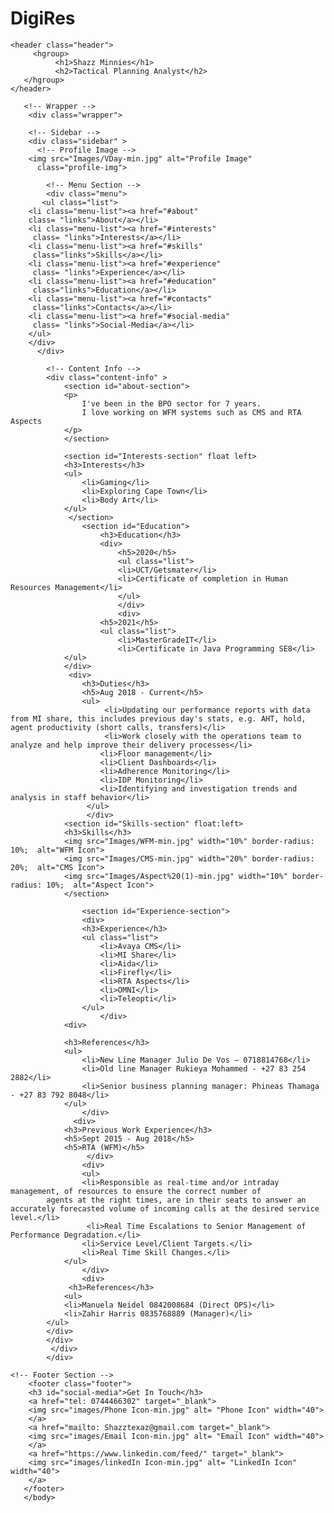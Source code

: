 # DigiRes
<!DOCTYPE html>
<html>
<head>
    <meta name="description" content="My Digital Resume">
    <meta name="viewport" content="width=device-width, initial-scale=1.0">
    <title>Shazz's Resume</title>
    <link rel="preconnect" href="https://fonts.gstatic.com">
    <link href="https://fonts.googleapis.com/css2?family=Roboto:wght@100;400&display=swap" rel="stylesheet">
    <link rel="stylesheet" href="CSS/style.css">
</head>
<body>
   
    <header class="header">
         <hgroup>
              <h1>Shazz Minnies</h1>
              <h2>Tactical Planning Analyst</h2>
       </hgroup>
    </header>
   
       <!-- Wrapper -->
        <div class="wrapper">
           
        <!-- Sidebar -->
        <div class="sidebar" >
          <!-- Profile Image -->  
        <img src="Images/VDay-min.jpg" alt="Profile Image"
          class="profile-img">
           
            <!-- Menu Section -->
            <div class="menu">
           <ul class="list">
        <li class="menu-list"><a href="#about"
        class= "links">About</a></li>  
        <li class="menu-list"><a href="#interests"
         class= "links">Interests</a></li>
        <li class="menu-list"><a href="#skills"
         class="links">Skills</a></li>
        <li class="menu-list"><a href="#experience"
         class= "links">Experience</a></li>
        <li class="menu-list"><a href="#education"
         class="links">Education</a></li>
        <li class="menu-list"><a href="#contacts"
         class="links">Contacts</a></li>
        <li class="menu-list"><a href="#social-media"
         class= "links">Social-Media</a></li>
        </ul>
        </div>
          </div>
           
            <!-- Content Info -->
            <div class="content-info" >
                <section id="about-section">
                <p>
                    I've been in the BPO sector for 7 years.
                    I love working on WFM systems such as CMS and RTA Aspects
                </p>
                </section>

                <section id="Interests-section" float left>
                <h3>Interests</h3>
                <ul>
                    <li>Gaming</li>
                    <li>Exploring Cape Town</li>
                    <li>Body Art</li>
                </ul>
                 </section>  
                    <section id="Education">
                        <h3>Education</h3>
                        <div>
                            <h5>2020</h5>
                            <ul class="list">
                            <li>UCT/Getsmater</li>
                            <li>Certificate of completion in Human Resources Management</li>
                            </ul>
                            </div>
                            <div>
                        <h5>2021</h5>
                        <ul class="list">
                            <li>MasterGradeIT</li>
                            <li>Certificate in Java Programming SE8</li>
                </ul>
                </div>
                 <div>
                    <h3>Duties</h3>
                    <h5>Aug 2018 - Current</h5>
                    <ul>
                         <li>Updating our performance reports with data from MI share, this includes previous day's stats, e.g. AHT, hold, agent productivity (short calls, transfers)</li>
                         <li>Work closely with the operations team to analyze and help improve their delivery processes</li>
                        <li>Floor management</li>
                        <li>Client Dashboards</li>
                        <li>Adherence Monitoring</li>
                        <li>IDP Monitoring</li>
                        <li>Identifying and investigation trends and analysis in staff behavior</li>
                     </ul>
                     </div>
                <section id="Skills-section" float:left>
                <h3>Skills</h3>
                <img src="Images/WFM-min.jpg" width="10%" border-radius: 10%;  alt="WFM Icon">
                <img src="Images/CMS-min.jpg" width="20%" border-radius: 20%;  alt="CMS Icon">
                <img src="Images/Aspect%20(1)-min.jpg" width="10%" border-radius: 10%;  alt="Aspect Icon">
                </section>
   
                    <section id="Experience-section">
                    <div>
                    <h3>Experience</h3>
                    <ul class="list">
                        <li>Avaya CMS</li>
                        <li>MI Share</li>
                        <li>Aida</li>
                        <li>Firefly</li>
                        <li>RTA Aspects</li>
                        <li>OMNI</li>
                        <li>Teleopti</li>
                    </ul>
                        </div>
                <div>
                   
                <h3>References</h3>
                <ul>
                    <li>New Line Manager Julio De Vos — 0718814768</li>
                    <li>Old line Manager Rukieya Mohammed - +27 83 254 2882</li>
                    <li>Senior business planning manager: Phineas Thamaga - +27 83 792 8048</li>
                </ul>
                    </div>
                  <div>                  
                <h3>Previous Work Experience</h3>
                <h5>Sept 2015 - Aug 2018</h5>
                <h5>RTA (WFM)</h5>
                     </div>
                    <div>
                    <ul>
                    <li>Responsible as real-time and/or intraday management, of resources to ensure the correct number of
            agents at the right times, are in their seats to answer an accurately forecasted volume of incoming calls at the desired service level.</li>
                     <li>Real Time Escalations to Senior Management of Performance Degradation.</li>
                    <li>Service Level/Client Targets.</li>
                    <li>Real Time Skill Changes.</li>    
                </ul>
                    </div>
                    <div>
                 <h3>References</h3>
                <ul>
                <li>Manuela Neidel 0842008684 (Direct OPS)</li>
                <li>Zahir Harris 0835768889 (Manager)</li>
            </ul>
            </div>
            </div>
             </div>  
            </div>
   
    <!-- Footer Section -->
        <footer class="footer">
        <h3 id="social-media">Get In Touch</h3>
        <a href="tel: 0744466302" target="_blank">
        <img src="images/Phone Icon-min.jpg" alt= "Phone Icon" width="40">
        </a>
        <a href="mailto: Shazztexaz@gmail.com target="_blank">
        <img src="images/Email Icon-min.jpg" alt= "Email Icon" width="40">
        </a>
        <a href="https://www.linkedin.com/feed/" target="_blank">
        <img src="images/linkedIn Icon-min.jpg" alt= "LinkedIn Icon" width="40">
        </a>
       </footer>
       </body>
                                                                             
</html>
